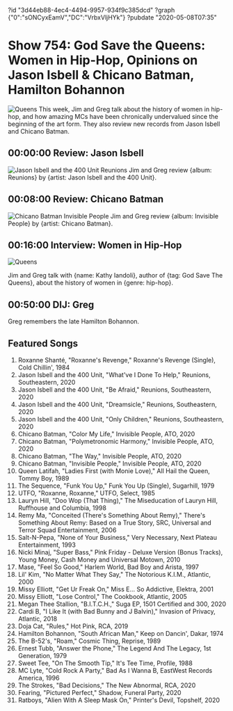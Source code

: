 ?id "3d44eb88-4ec4-4494-9957-934f9c385dcd"
?graph {"0":"sONCyxEamV","DC":"VrbxVljHYk"}
?pubdate "2020-05-08T07:35"
# Show 754: God Save the Queens: Women in Hip-Hop, Opinions on Jason Isbell & Chicano Batman, Hamilton Bohannon
![Queens](https://api.wbez.org/v2/images/1324e657-69e9-4984-9ddb-66e4990087b7.jpg?width=960&height=1359&mode=ASPECT_WIDTH)
This week, Jim and Greg talk about the history of women in hip-hop, and how amazing MCs have been chronically undervalued since the beginning of the art form. They also review new records from Jason Isbell and Chicano Batman.

## 00:00:00 Review: Jason Isbell

![Jason Isbell and the 400 Unit Reunions](https://static.soundopinions.org/assets/754/012.jpg)
Jim and Greg review {album: Reunions} by {artist: Jason Isbell and the 400 Unit}. 

## 00:08:00 Review: Chicano Batman

![Chicano Batman Invisible People](https://static.soundopinions.org/assets/754/DC12.jpg)
Jim and Greg review {album: Invisible People} by {artist: Chicano Batman}. 

## 00:16:00 Interview: Women in Hip-Hop
![Queens](https://api.wbez.org/v2/images/1324e657-69e9-4984-9ddb-66e4990087b7.jpg?width=960&height=1359&mode=ASPECT_WIDTH)

Jim and Greg talk with {name: Kathy Iandoli}, author of {tag: God Save The Queens}, about the history of women in {genre: hip-hop}.

## 00:50:00 DIJ: Greg
Greg remembers the late Hamilton Bohannon.

## Featured Songs

1. Roxanne Shanté, "Roxanne's Revenge," Roxanne's Revenge (Single), Cold Chillin', 1984
1. Jason Isbell and the 400 Unit, "What've I Done To Help," Reunions, Southeastern, 2020
1. Jason Isbell and the 400 Unit, "Be Afraid," Reunions, Southeastern, 2020
1. Jason Isbell and the 400 Unit, "Dreamsicle," Reunions, Southeastern, 2020
1. Jason Isbell and the 400 Unit, "Only Children," Reunions, Southeastern, 2020
1. Chicano Batman, "Color My Life," Invisible People, ATO, 2020
1. Chicano Batman, "Polymetronomic Harmony," Invisible People, ATO, 2020
1. Chicano Batman, "The Way," Invisible People, ATO, 2020
1. Chicano Batman, "Invisible People," Invisible People, ATO, 2020
1. Queen Latifah, "Ladies First (with Monie Love)," All Hail the Queen, Tommy Boy, 1989
1. The Sequence, "Funk You Up," Funk You Up (Single), Sugarhill, 1979
1. UTFO, "Roxanne, Roxanne," UTFO, Select, 1985
1. Lauryn Hill, "Doo Wop (That Thing)," The Miseducation of Lauryn Hill, Ruffhouse and Columbia, 1998
1. Remy Ma, "Conceited (There's Something About Remy)," There's Something About Remy: Based on a True Story, SRC, Universal and Terror Squad Entertainment, 2006
1. Salt-N-Pepa, "None of Your Business," Very Necessary, Next Plateau Entertainment, 1993
1. Nicki Minaj, "Super Bass," Pink Friday - Deluxe Version (Bonus Tracks), Young Money, Cash Money and Universal Motown, 2010
1. Mase, "Feel So Good," Harlem World, Bad Boy and Arista, 1997
1. Lil' Kim, "No Matter What They Say," The Notorious K.I.M., Atlantic, 2000
1. Missy Elliott, "Get Ur Freak On," Miss E... So Addictive, Elektra, 2001
1. Missy Elliott, "Lose Control," The Cookbook, Atlantic, 2005
1. Megan Thee Stallion, "B.I.T.C.H.," Suga EP, 1501 Certified and 300, 2020
1. Cardi B, "I Like It (with Bad Bunny and J Balvin)," Invasion of Privacy, Atlantic, 2018
1. Doja Cat, "Rules," Hot Pink, RCA, 2019
1. Hamilton Bohannon, "South African Man," Keep on Dancin', Dakar, 1974
1. The B-52's, "Roam," Cosmic Thing, Reprise, 1989
1. Ernest Tubb, "Answer the Phone," The Legend And The Legacy, 1st Generation, 1979
1. Sweet Tee, "On The Smooth Tip," It's Tee Time, Profile, 1988
1. MC Lyte, "Cold Rock A Party," Bad As I Wanna B, EastWest Records America, 1996
1. The Strokes, "Bad Decisions," The New Abnormal, RCA, 2020
1. Fearing, "Pictured Perfect," Shadow, Funeral Party, 2020
1. Ratboys, "Alien With A Sleep Mask On," Printer's Devil, Topshelf, 2020